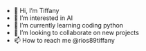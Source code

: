 - 👋 Hi, I’m Tiffany
- 👀 I’m interested in AI 
- 🌱 I’m currently learning coding python
- 💞️ I’m looking to collaborate on new projects
- 📫 How to reach me @rios89tiffany

<!---
rios89tiffany/rios89tiffany is a ✨ special ✨ repository because its `README.md` (this file) appears on your GitHub profile.
You can click the Preview link to take a look at your changes.
--->
